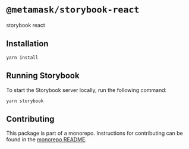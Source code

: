 # `@metamask/storybook-react`

storybook react

## Installation

`yarn install`

## Running Storybook

To start the Storybook server locally, run the following command:

`yarn storybook`

## Contributing

This package is part of a monorepo. Instructions for contributing can be found in the [monorepo README](https://github.com/MetaMask/metamask-design-system#readme).
